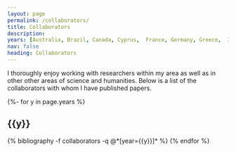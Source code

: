```yaml
---
layout: page
permalink: /collaborators/
title: Collaborators
description:  
years: [Australia, Brazil, Canada, Cyprus,  France, Germany, Greece,  India, Switzerland, Turkey, UK, USA,]
nav: false
heading: Collaborators
---
```


<div class="publications">


I thoroughly enjoy working with researchers within my area as well as in other other areas of science and humanities. Below is a list of the collaborators with whom I have published papers.


{%- for y in page.years %}
  <h2 class="year">{{y}}</h2>
  {% bibliography -f collaborators -q @*[year={{y}}]* %}
{% endfor %}

</div>
